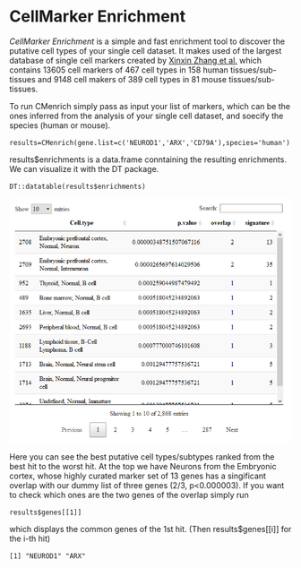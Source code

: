 # **CellMarker Enrichment**

*CellMarker Enrichment* is a simple and fast enrichment tool to discover the putative cell types of your single cell dataset. It makes used of the largest database of single cell markers created by [Xinxin Zhang et al.](https://academic.oup.com/nar/article/47/D1/D721/5115823) which contains 13605 cell markers of 467 cell types in 158 human tissues/sub-tissues and 9148 cell makers of 389 cell types in 81 mouse tissues/sub-tissues.

To run CMenrich simply pass as input your list of markers, which can be the ones inferred from the analysis of your single cell dataset, and soecify the species (human or mouse).

```{r}
results=CMenrich(gene.list=c('NEUROD1','ARX','CD79A'),species='human')
``` 

results$enrichments is a data.frame conntaining the resulting enrichments. We can visualize it with the DT package.

```{r}
DT::datatable(results$enrichments)
``` 
![](figures/DT.png)

Here you can see the best putative cell types/subtypes ranked from the best hit to the worst hit.
At the top we have Neurons from the Embryonic cortex, whose highly curated marker set of 13 genes has a singificant overlap with our dummy list of three genes (2/3, p<0.000003).
If you want to check which ones are the two genes of the overlap simply run

```{r}
results$genes[[1]]
``` 
which displays the common genes of the 1st hit. (Then results$genes[[i]] for the i-th hit)

```{r}
[1] "NEUROD1" "ARX"
``` 
